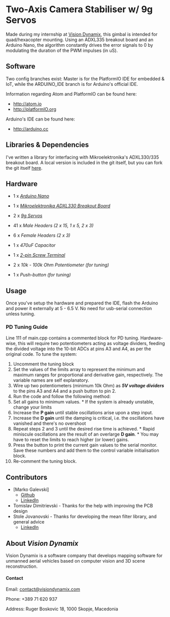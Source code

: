 # Two-Axis Camera Stabiliser w/ 9g Servos

Made during my internship at [Vision Dynamix](http://www.visiondynamix.com), this gimbal is intended for quad/hexacopter mounting. Using an ADXL335 breakout board and an Arduino Nano, the algorithm constantly drives the error signals to 0 by modulating the duration of the PWM impulses (in uS).

## Software
Two config branches exist: Master is for the PlatformIO IDE for embedded & IoT, while the ARDUINO_IDE branch is for Arduino's official IDE.

Information regarding Atom and PlatformIO can be found here:
* <http://atom.io>
* <http://platformIO.org>

Arduino's IDE can be found here:
* <http://arduino.cc>

## Libraries & Dependencies
I've written a library for interfacing with Mikroelektronika's ADXL330/335 breakout board. A local version is included in the git itself, but you can fork the git itself [here](https://github.com/TeleportingSkunk/MikroeAccel202).  

## Hardware
* 1 x *[Arduino Nano](https://www.aliexpress.com/item/NANO-3-0-controlador-compatible-con-arduino-nano-CH340-turno-USB-controlador-ninguna-CABLE-V3-0/32844003582.html?spm=2114.search0104.3.15.6ab62b20etyeSU&ws_ab_test=searchweb0_0,searchweb201602_3_10152_10151_10065_10068_10344_10342_10343_10340_10341_10696_10084_10083_10618_10307_5711215_10313_10059_10534_100031_10103_10624_10623_443_10622_10621_10620,searchweb201603_1,ppcSwitch_5&algo_expid=f47ce800-4edd-4ce2-ad9a-dbfdfd89b4da-5&algo_pvid=f47ce800-4edd-4ce2-ad9a-dbfdfd89b4da&transAbTest=ae803_4&priceBeautifyAB=0)*

* 1 x *[Mikroelektronika ADXL330 Breakout Board](https://www.mikroe.com/three-axis-accelerometer-board)*

* 2 x *[9g Servos](https://www.aliexpress.com/item/SG90-Servo-RC-Mini-Tower-Pro-Micro-Servo-9g-1-6KG-Servo-SG90-for-RC-250/32584414431.html?spm=2114.search0104.3.14.33a12eb6IxhMyZ&ws_ab_test=searchweb0_0,searchweb201602_3_10152_10151_10065_10068_10344_10342_10343_10340_10341_10696_10084_10083_10618_10307_5711215_10313_10059_10534_100031_10103_10624_10623_443_10622_10621_10620,searchweb201603_1,ppcSwitch_5&algo_expid=18734eb1-df94-4ea5-aaeb-630e54ef782f-2&algo_pvid=18734eb1-df94-4ea5-aaeb-630e54ef782f&transAbTest=ae803_4&priceBeautifyAB=0)*

* 41 x *Male Headers (2 x 15, 1 x 5, 2 x 3)*

* 6 x *Female Headers (2 x 3)*

* 1 x *470uF Capacitor*

* 1 x *[2-pin Screw Terminal](https://www.aliexpress.com/item/20-Set-Lot-5-0MM-PITCH-SPRING-TERMINAL-BLOCKS-CONNECTOR-2-3-4-5-10-20P/32630935499.html?spm=2114.search0104.3.2.73df6b42Ts9Mom&ws_ab_test=searchweb0_0,searchweb201602_3_10152_10151_10065_10068_10344_10342_10343_10340_10341_10696_10084_10083_10618_10307_5711215_10313_10059_10534_100031_10103_10624_10623_443_10622_10621_10620,searchweb201603_1,ppcSwitch_5&algo_expid=305af7e8-b9dc-4edf-8d8f-7631151eb39f-0&algo_pvid=305af7e8-b9dc-4edf-8d8f-7631151eb39f&transAbTest=ae803_4&priceBeautifyAB=0)*

* 2 x *10k - 100k Ohm Potentiometer (for tuning)*

* 1 x *Push-button (for tuning)*

## Usage
Once you've setup the hardware and prepared the IDE, flash the Arduino and power it externally at 5 - 6.5 V. No need for usb-serial connection unless tuning.

### PD Tuning Guide
Line 111 of main.cpp contains a commented block for PD tuning. Hardware-wise, this will require two potentiometers acting as voltage dividers, feeding the divided voltage into the 10-bit ADCs at pins A3 and A4, as per the original code.
To tune the system:
1. Uncomment the tuning block
2. Set the values of the limits array to represent the minimum and maximum ranges for proportional and derivative gain, respectively. The variable names are self explanatory.
3. Wire up two potentiometers (minimum 10k Ohm) as ***5V voltage dividers*** to the pins A3 and A4 and a push button to pin 2.
4. Run the code and follow the following method:
  1. Set all gains to minimum values.
    * If the system is already unstable, change your limits
  2. Increase the **P gain** until stable oscillations arise upon a step input.
  3. Increase the **D gain** until the damping is critical, i.e. the oscillations have vanished and there's no overshoot
  4. Repeat steps 2 and 3 until the desired rise time is achieved.
    * Rapid miniscule oscillations are the result of an overlarge **D gain**.
    * You may have to reset the limits to reach higher (or lower) gains.
  5. Press the button to print the current gain values to the serial monitor. Save these numbers and add them to the control variable initialisation block.
  6. Re-comment the tuning block.

## Contributors
* [Marko Galevski]
  * [Github](http://github.com/TeleportingSkunk)
  * [LinkedIn](https://www.linkedin.com/in/marko-galevski/)
* Tomislav Dimitrievski - Thanks for the help with improving the PCB design
* Stole Jovanovski - Thanks for developing the mean filter library, and general advice
  * [LinkedIn](https://www.linkedin.com/in/stole-jovanovski/)

## About ***Vision Dynamix***
Vision Dynamix is a software company that develops mapping software for unmanned aerial vehicles based on computer vision and 3D scene reconstruction.

#### Contact
Email: contact@visiondynamix.com

Phone: +389 71 620 937

Address: Ruger Boskovic 18, 1000 Skopje, Macedonia
